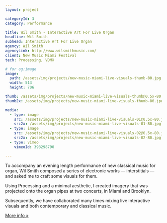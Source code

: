 ```yaml
---
layout: project

categoryId: 3
category: Performance

title: Wil Smith - Interactive Art For Live Organ
headline: Wil Smith
subhead: Interactive Art For Live Organ
agency: Wil Smith
agencyLink: http://www.wilsmithmusic.com/
client: New Music Miami Festival
tech: Processing, VDMX

# for og:image
image:
  path: /assets/img/projects/new-music-miami-live-visuals-thumb-80.jpg
  width: 513
  height: 706

thumb: /assets/img/projects/new-music-miami-live-visuals-thumb@0.5x-80.jpg
thumb2x: /assets/img/projects/new-music-miami-live-visuals-thumb-80.jpg

media:
  - type: image
    src: /assets/img/projects/new-music-miami-live-visuals-01@0.5x-80.jpg
    src2x: /assets/img/projects/new-music-miami-live-visuals-01-80.jpg
  - type: image
    src: /assets/img/projects/new-music-miami-live-visuals-02@0.5x-80.jpg
    src2x: /assets/img/projects/new-music-miami-live-visuals-02-80.jpg
  - type: vimeo
    vimeoId: 393298790

---
```


To accompany an evening length performance of new classical music for organ, Wil Smith composed a series of electronic works — interstitials — and asked me to craft some visuals for them.

Using Processing and a minimal aesthetic, I created imagery that was projected onto the organ pipes at two concerts, in Miami and Brooklyn.

Subsequently, we have collaborated many times mixing live interactive visuals and both contemporary and classical music.

[More info »](https://nathanselikoff.com/works/interstitials)
